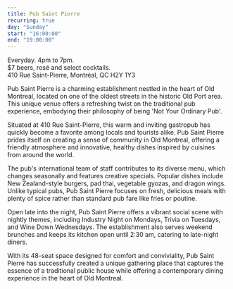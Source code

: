 ```yaml
---
title: Pub Saint Pierre
recurring: true
day: "Sunday"
start: "16:00:00"
end: "19:00:00"
---
```


Everyday. 4pm to 7pm.<br>$7 beers, rosé and select cocktails.<br>410 Rue Saint-Pierre, Montréal, QC H2Y 1Y3

<!-- more -->

Pub Saint Pierre is a charming establishment nestled in the heart of Old Montreal, located on one of the oldest streets in the historic Old Port area. This unique venue offers a refreshing twist on the traditional pub experience, embodying their philosophy of being 'Not Your Ordinary Pub'.

Situated at 410 Rue Saint-Pierre, this warm and inviting gastropub has quickly become a favorite among locals and tourists alike. Pub Saint Pierre prides itself on creating a sense of community in Old Montreal, offering a friendly atmosphere and innovative, healthy dishes inspired by cuisines from around the world.

The pub's international team of staff contributes to its diverse menu, which changes seasonally and features creative specials. Popular dishes include New Zealand-style burgers, pad thai, vegetable gyozas, and dragon wings. Unlike typical pubs, Pub Saint Pierre focuses on fresh, delicious meals with plenty of spice rather than standard pub fare like fries or poutine.

Open late into the night, Pub Saint Pierre offers a vibrant social scene with nightly themes, including Industry Night on Mondays, Trivia on Tuesdays, and Wine Down Wednesdays. The establishment also serves weekend brunches and keeps its kitchen open until 2:30 am, catering to late-night diners.

With its 48-seat space designed for comfort and conviviality, Pub Saint Pierre has successfully created a unique gathering place that captures the essence of a traditional public house while offering a contemporary dining experience in the heart of Old Montreal.
